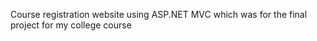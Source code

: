 Course registration website using ASP.NET MVC which was for the final project for my college course

